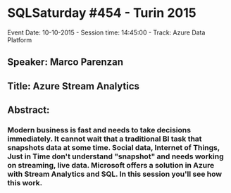 # SQLSaturday #454 - Turin 2015
Event Date: 10-10-2015 - Session time: 14:45:00 - Track: Azure Data Platform
## Speaker: Marco Parenzan
## Title: Azure Stream Analytics
## Abstract:
### Modern business is fast and needs to take decisions immediately. It cannot wait that a traditional BI task that snapshots data at some time. Social data, Internet of Things, Just in Time don't understand "snapshot" and needs working on streaming, live data. Microsoft offers a solution in Azure with Stream Analytics and SQL. In this session you'll see how this work.
